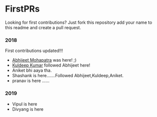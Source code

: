 # FirstPRs

Looking for first contributions? Just fork this repository add your name to this readme and create a pull request.

### 2018
First contributions updated!!!
- [Abhijeet Mohapatra](https://github.com/abhiwin2010) was here! ;)
- [Kuldeep Kumar](https://github.com/k2kuldeep) followed Abhijeet here!
- Aniket bhi aaya tha.
- Shashank is here.......Followed Abhijeet,Kuldeep,Aniket.
- pranav is here ......

### 2019
- Vipul is here
- Divyang is here
